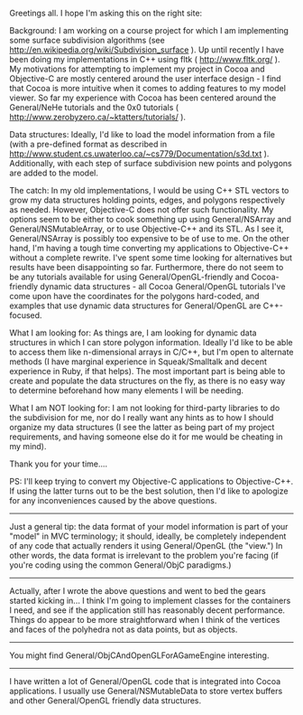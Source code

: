 

Greetings all.  I hope I'm asking this on the right site:

Background:  I am working on a course project for which I am implementing some surface subdivision algorithms (see http://en.wikipedia.org/wiki/Subdivision_surface ).  Up until recently I have been doing my implementations in C++ using fltk ( http://www.fltk.org/ ).  My motivations for attempting to implement my project in Cocoa and Objective-C are mostly centered around the user interface design - I find that Cocoa is more intuitive when it comes to adding features to my model viewer.  So far my experience with Cocoa has been centered around the General/NeHe tutorials and the 0x0 tutorials ( http://www.zerobyzero.ca/~ktatters/tutorials/ ).  

Data structures:  Ideally, I'd like to load the model information from a file (with a pre-defined format as described in http://www.student.cs.uwaterloo.ca/~cs779/Documentation/s3d.txt ).  Additionally, with each step of surface subdivision new points and polygons are added to the model.  

The catch:  In my old implementations, I would be using C++ STL vectors to grow my data structures holding points, edges, and polygons respectively as needed.  However, Objective-C does not offer such functionality.  My options seem to be either to cook something up using General/NSArray and General/NSMutableArray, or to use Objective-C++ and its STL.  As I see it, General/NSArray is possibly too expensive to be of use to me.  On the other hand, I'm having a tough time converting my applications to Objective-C++ without a complete rewrite.  I've spent some time looking for alternatives but results have been disappointing so far.  Furthermore, there do not seem to be any tutorials available for using General/OpenGL-friendly and Cocoa-friendly dynamic data structures - all Cocoa General/OpenGL tutorials I've come upon have the coordinates for the polygons hard-coded, and examples that use dynamic data structures for General/OpenGL are C++-focused.  

What I am looking for:  As things are, I am looking for dynamic data structures in which I can store polygon information.  Ideally I'd like to be able to access them like n-dimensional arrays in C/C++, but I'm open to alternate methods (I have marginal experience in Squeak/Smalltalk and decent experience in Ruby, if that helps).  The most important part is being able to create and populate the data structures on the fly, as there is no easy way to determine beforehand how many elements I will be needing.  

What I am NOT looking for:  I am not looking for third-party libraries to do the subdivision for me, nor do I really want any hints as to how I should organize my data structures (I see the latter as being part of my project requirements, and having someone else do it for me would be cheating in my mind).  

Thank you for your time....


PS:  I'll keep trying to convert my Objective-C applications to Objective-C++.  If using the latter turns out to be the best solution, then I'd like to apologize for any inconveniences caused by the above questions.

----

Just a general tip: the data format of your model information is part of your "model" in MVC terminology; it should, ideally, be completely independent of any code that actually renders it using General/OpenGL (the "view.") In other words, the data format is irrelevant to the problem you're facing (if you're coding using the common General/ObjC paradigms.)

----

Actually, after I wrote the above questions and went to bed the gears started kicking in... I think I'm going to implement classes for the containers I need, and see if the application still has reasonably decent performance.  Things do appear to be more straightforward when I think of the vertices and faces of the polyhedra not as data points, but as objects.  

----
You might find General/ObjCAndOpenGLForAGameEngine interesting.

---- 
I have written a lot of General/OpenGL code that is integrated into Cocoa applications.  I usually use General/NSMutableData to store vertex buffers and other General/OpenGL friendly data structures.